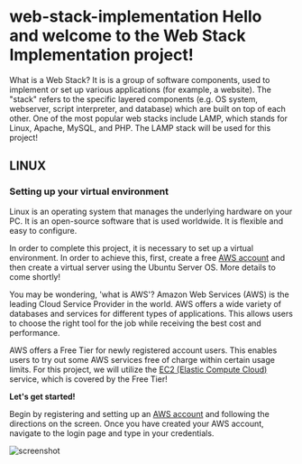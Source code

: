 # web-stack-implementation Hello and welcome to the Web Stack Implementation project!

What is a Web Stack? It is is a group of software components, used to implement or set up various applications (for example, a website). The "stack" refers to the specific layered components (e.g. OS system, webserver, script interpreter, and database) which are built on top of each other. One of the most popular web stacks include LAMP, which stands for Linux, Apache, MySQL, and PHP. The LAMP stack will be used for this project!


## LINUX

### Setting up your virtual environment


Linux is an operating system that manages the underlying hardware on your PC. It is an open-source software that is used worldwide. It is flexible and easy to configure.

In order to complete this project, it is necessary to set up a virtual environment. In order to achieve this, first, create a free [AWS account](https://aws.amazon.com/) and then create a virtual server using the Ubuntu Server OS. More details to come shortly!

You may be wondering, 'what is AWS'? Amazon Web Services (AWS) is the leading Cloud Service Provider in the world. AWS offers a wide variety of databases and services for different types of applications. This allows users to choose the right tool for the job while receiving the best cost and performance.

AWS offers a Free Tier for newly registered account users. This enables users to try out some AWS services free of charge within certain usage limits. For this project, we will utilize the [EC2 (Elastic Compute Cloud)](https://aws.amazon.com/ec2/features/) service, which is covered by the Free Tier!

**Let's get started!**

Begin by registering and setting up an [AWS account](https://console.aws.amazon.com/console/home?region=us-east-1) and following the directions on the screen. Once you have created your AWS account, navigate to the login page and type in your credentials.


![screenshot](./images/Image2.png)
